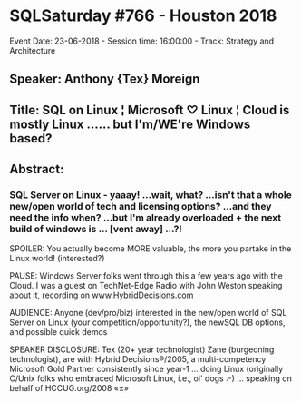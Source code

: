 # SQLSaturday #766 - Houston 2018
Event Date: 23-06-2018 - Session time: 16:00:00 - Track: Strategy and Architecture
## Speaker: Anthony {Tex} Moreign
## Title: SQL on Linux  ¦  Microsoft ♡ Linux  ¦  Cloud is mostly Linux  …… but  I'm/WE're  Windows based?
## Abstract:
### SQL Server on Linux - yaaay!   …wait, what?  …isn't that a whole new/open world of tech and licensing options?  …and they need the info when? …but I'm already overloaded + the next build of windows is …  [vent away] …?!

SPOILER:  You actually become MORE valuable, the more you partake in the Linux world!  (interested?)

PAUSE:  Windows Server folks went through this a few years ago with the Cloud.  I was a guest on TechNet-Edge Radio with John Weston speaking about it, recording on www.HybridDecisions.com 

AUDIENCE:  Anyone (dev/pro/biz)  interested in the new/open world of SQL Server on Linux (your competition/opportunity?), the newSQL DB options, and possible quick demos

SPEAKER DISCLOSURE: Tex (20+ year technologist)  Zane (burgeoning technologist), are with Hybrid Decisions®/2005, a multi-competency Microsoft Gold Partner consistently since year-1 … doing Linux (originally C/Unix folks who embraced Microsoft  Linux, i.e., ol' dogs :-) … speaking on behalf of HCCUG.org/2008
«±»
